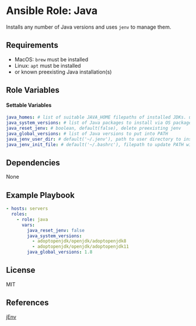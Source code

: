 # Ansible Role: Java

Installs any number of Java versions and uses `jenv` to manage them.

## Requirements

- MacOS: `brew` must be installed
- Linux: `apt` must be installed
- or known preexisting Java installation(s)

## Role Variables

#### Settable Variables
```yaml
java_homes: # list of suitable JAVA_HOME filepaths of installed JDKs. using this will skip brew/apt installation
java_system_versions: # list of Java packages to install via OS package manager
java_reset_jenv: # boolean, default(false), delete preexisting jenv
java_global_versions: # list of Java versions to put into PATH
java_jenv_user_dir: # default('~/.jenv'), path to user directory to install jenv from source
java_jenv_init_file: # default('~/.bashrc'), filepath to update PATH with jenv shims + completions
```


## Dependencies

None

## Example Playbook
```yaml
- hosts: servers
  roles:
    - role: java
      vars:
        java_reset_jenv: false
        java_system_versions:
          - adoptopenjdk/openjdk/adoptopenjdk8
          - adoptopenjdk/openjdk/adoptopenjdk11
        java_global_versions: 1.8
```

## License

MIT

## References

[jEnv](https://github.com/jenv/jenv)

